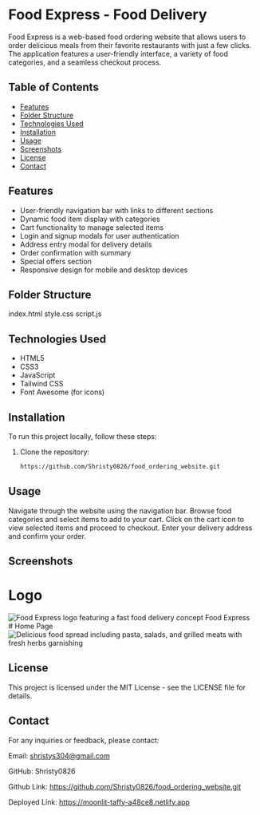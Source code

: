 # Food Express - Food Delivery

Food Express is a web-based food ordering website that allows users to order delicious meals from their favorite restaurants with just a few clicks. The application features a user-friendly interface, a variety of food categories, and a seamless checkout process.

## Table of Contents

- [Features](#features)
- [Folder Structure](#folder-structure)
- [Technologies Used](#technologies-used)
- [Installation](#installation)
- [Usage](#usage)
- [Screenshots](#screenshots)
- [License](#license)
- [Contact](#contact)

## Features

- User-friendly navigation bar with links to different sections
- Dynamic food item display with categories
- Cart functionality to manage selected items
- Login and signup modals for user authentication
- Address entry modal for delivery details
- Order confirmation with summary
- Special offers section
- Responsive design for mobile and desktop devices

## Folder Structure
index.html
style.css
script.js

## Technologies Used

- HTML5
- CSS3
- JavaScript
- Tailwind CSS
- Font Awesome (for icons)

## Installation

To run this project locally, follow these steps:

1. Clone the repository:
   ```bash
   https://github.com/Shristy0826/food_ordering_website.git
   
##  Usage
Navigate through the website using the navigation bar.
Browse food categories and select items to add to your cart.
Click on the cart icon to view selected items and proceed to checkout.
Enter your delivery address and confirm your order.

## Screenshots
# Logo
  <div class="flex items-center space-x-2">
                <img src="https://storage.googleapis.com/workspace-0f70711f-8b4e-4d94-86f1-2a93ccde5887/image/82181ad0-fe9f-45c1-9b77-bac63ea5e709.png" alt="Food Express logo featuring a fast food delivery concept" class="w-10 h-10 rounded-full" />
                <span class="text-xl font-bold text-gray-800">Food Express</span>
            </div>
# Home Page
  <div class="absolute inset-0 bg-black opacity-40"></div>
        <img src="https://storage.googleapis.com/workspace-0f70711f-8b4e-4d94-86f1-2a93ccde5887/image/7b6d78e0-5cc9-4c92-b7c6-ee57101d378c.png" alt="Delicious food spread including pasta, salads, and grilled meats with fresh herbs garnishing" class="w-full h-96 object-cover" />
        <div class="absolute inset-0 flex items-center justify-center">
            
## License
This project is licensed under the MIT License - see the LICENSE file for details.

## Contact
For any inquiries or feedback, please contact:

Email: shristys304@gmail.com

GitHub: Shristy0826

Github Link: https://github.com/Shristy0826/food_ordering_website.git

Deployed Link: https://moonlit-taffy-a48ce8.netlify.app
